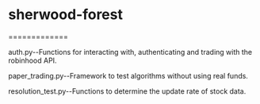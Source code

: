 # sherwood-forest
=============

auth.py--Functions for interacting with, authenticating and trading with the robinhood API.

paper_trading.py--Framework to test algorithms without using real funds.

resolution_test.py--Functions to determine the update rate of stock data.
